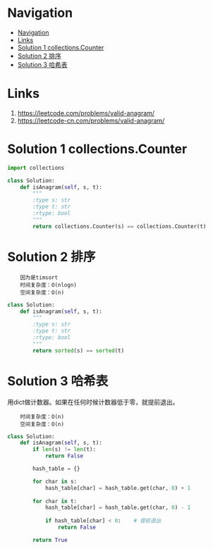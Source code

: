 # Navigation
- [Navigation](#navigation)
- [Links](#links)
- [Solution 1 collections.Counter](#solution-1-collectionscounter)
- [Solution 2 排序](#solution-2-%e6%8e%92%e5%ba%8f)
- [Solution 3 哈希表](#solution-3-%e5%93%88%e5%b8%8c%e8%a1%a8)

# Links
1. https://leetcode.com/problems/valid-anagram/
2. https://leetcode-cn.com/problems/valid-anagram/


# Solution 1 collections.Counter
```python
import collections

class Solution:
    def isAnagram(self, s, t):
        """
        :type s: str
        :type t: str
        :rtype: bool
        """
        return collections.Counter(s) == collections.Counter(t)
```

# Solution 2 排序
```
    因为是timsort
    时间复杂度：O(nlogn)
    空间复杂度：O(n)
```
```python
class Solution:
    def isAnagram(self, s, t):
        """
        :type s: str
        :type t: str
        :rtype: bool
        """
        return sorted(s) == sorted(t)
```

# Solution 3 哈希表
用dict做计数器。如果在任何时候计数器低于零，就提前退出。
```
    时间复杂度：O(n)
    空间复杂度：O(n)
```
```python
class Solution:
    def isAnagram(self, s, t):
        if len(s) != len(t):
            return False

        hash_table = {}

        for char in s:
            hash_table[char] = hash_table.get(char, 0) + 1
        
        for char in t:
            hash_table[char] = hash_table.get(char, 0) - 1
            
            if hash_table[char] < 0:    # 提前退出
                return False

        return True
```
